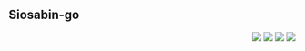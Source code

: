 <div id="top"></div>

## Siosabin-go  

<p align="right">
  <img src="https://img.shields.io/badge/-MySQL-00ADD8.svg?logo=mysql&style=for-the-badge">
  <img src="https://img.shields.io/badge/-Docker-1488C6.svg?logo=docker&style=for-the-badge">
  <img src="https://img.shields.io/badge/-Python-F2C63C.svg?logo=python&style=for-the-badge">
  <img src="https://img.shields.io/badge/-Go-00ADD8.svg?logo=go&style=for-the-badge">
</p>